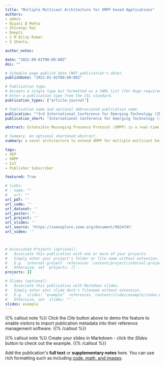 ```yaml
---
title: "Multiple Multicast Architecture for XMPP based Applications"
authors:
- admin
- Niyati B Mehta
- Shivangi Rai
- Deepti
- S M Dilip Kumar
- S Sheela,

author_notes:

date: "2022-09-01T00:00:00Z"
doi: ""

# Schedule page publish date (NOT publication's date).
publishDate: "2022-01-01T00:00:00Z"

# Publication type.
# Accepts a single type but formatted as a YAML list (for Hugo requirements).
# Enter a publication type from the CSL standard.
publication_types: ["article-journal"]

# Publication name and optional abbreviated publication name.
publication: "*3rd International Conference for Emerging Technology (INCET), IEEE*"
publication_short: "International Conference for Emerging Technology (INCET), IEEE 2022"

abstract: Extensible Messaging Presence Protocol (XMPP) is a real-time information transmission specification protocol that is based on IP technology and Extensible Markup Language supporting publish/subscribe messaging systems. Multicast is the operation that is carried out by a publisher in a publisher-subscriber scenario such that it simultaneously sends data to multiple subscribers. There are many XMPP Extension Protocols (XEPs) available in the literature, that enable the use of XMPP for multicast. This network is made up of publishers who publish messages to multiple subscribers, some of whom may overlap. This is a case of Multiple Multicast (MMC). In this paper, a novel architecture to extend XMPP for multiple multicast has been proposed to cater multiple multicast in a publish subscribe network. In the literature, it was found that multiple multicast was not extensively considered in a mobile, publish subscribe network, hence the architecture proposed to cater to the multiple multicast nature for data exchange between multiple publishers to multiple groups of subscribers. In the considered network of subscribers in publish subscribe scenario, cluster heads help in forwarding the data to nodes connected to it and a cloud storage is used to ensure that message is successfully delivered to all the subscribers from publishers by creating a hierarchical structure to the network. Multilevel cache ensures that overloading does not happen at any cache memory. This paper attempts to reduce the number of replications and other overheads incurred by these replications. Performing multicast dramatically reduces network traffic by delivering a single stream to multiple receivers.

# Summary. An optional shortened abstract.
summary: a novel architecture to extend XMPP for multiple multicast has been proposed to cater multiple multicast in a publish subscribe network. 

tags:
- XEP
- XMPP
- IoT
- Publisher Subscriber

featured: True

# links:
# - name: ""
#   url: ""
url_pdf: ''
url_code: ''
url_dataset: ''
url_poster: ''
url_project: ''
url_slides: ''
url_source: 'https://ieeexplore.ieee.org/document/9824745'
url_video: ''



# Associated Projects (optional).
#   Associate this publication with one or more of your projects.
#   Simply enter your project's folder or file name without extension.
#   E.g. `internal-project` references `content/project/internal-project/index.md`.
#   Otherwise, set `projects: []`.
projects: []

# Slides (optional).
#   Associate this publication with Markdown slides.
#   Simply enter your slide deck's filename without extension.
#   E.g. `slides: "example"` references `content/slides/example/index.md`.
#   Otherwise, set `slides: ""`.
slides: example
---
```


{{% callout note %}}
Click the *Cite* button above to demo the feature to enable visitors to import publication metadata into their reference management software.
{{% /callout %}}

{{% callout note %}}
Create your slides in Markdown - click the *Slides* button to check out the example.
{{% /callout %}}

Add the publication's **full text** or **supplementary notes** here. You can use rich formatting such as including [code, math, and images](https://docs.hugoblox.com/content/writing-markdown-latex/).
